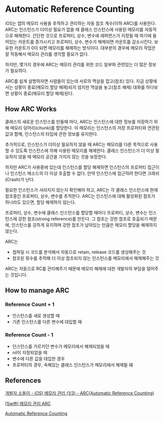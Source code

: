 # Automatic Reference Counting

iOS는 앱의 메모리 사용을 추적하고 관리하는 자동 참조 계수(이하 ARC)를 사용한다.
ARC는 인스턴스가 더이상 필요가 없을 때 클래스 인스턴스에 사용된 메모리를 자동적으로 해제한다.
간단한 것으로 프로퍼티, 상수, 변수에 레퍼런스가 지정될 때 여기에 들어있는 카운트를 증가시키고
프로퍼티, 상수, 변수가 해제되면 카운트를 감소시킨다.
보유한 카운트가 0이 되면 메모리를 해제하는 방식이다.
대부분의 경우에 메모리 작업은 잘 작동해서 메모리 관리를 생각할 필요가 없다.

하지만, 몇가지 경우에 ARC는 메모리 관리를 위한 코드 일부와 관련있는 더 많은 정보가 필요하다.

ARC를 쉽게 설명하자면 사람들이 있는데 서로의 멱살을 잡고(참조) 있다.
지금 상황에서는 상황이 종료(메모리 할당 해제)되지 않지만
멱살을 놓고(참조 해제) 대화를 하다보면 상황이 종료(메모리 할당 해제)된다.

## How ARC Works

클래스의 새로운 인스턴스를 만들때 마다,
ARC는 인스턴스에 대한 정보를 저장하기 위해 메모리 덩어리(chunk)를 할당한다.
이 메모리는 인스턴스의 저장 프로퍼티와 연관된 값과 함께,
인스턴스의 타입에 관한 정보를 유지한다.

추가적으로, 인스턴스가 더이상 필요하지 않을 때 ARC는 메모리를 다른 목적으로
사용할 수 있도록 인스턴스에 의해 사용된 메모리를 해제한다.
클래스 인스턴스가 더 이상 필요하지 않을 때 메모리 공간을 가지지 않는 것을 보장한다.

하지만 ARC가 사용중에 있는데 인스턴스를 할당 해제하면
인스턴스의 프로퍼티 접근이나 인스턴스 메소드의 더 이상 호출할 수 없다.
만약 인스턴스에 접근하려 한다면 크래쉬(Crash)가 난다.

필요한 인스턴스가 사라지지 않는지 확인해야 하고,
ARC는 각 클래스 인스턴스에 현재 참조중인 프로퍼티, 상수, 변수를 추적한다.
ARC는 인스턴스에 대해 활성화된 참조가 하나라도 있으면, 할당 해제하지 않는다.

프로퍼티, 상수, 변수에 클래스 인스턴스를 할당할 때마다
프로퍼티, 상수, 변수는 인스턴스에 강한 참조(strong reference)를 만든다.
그 참조는 강한 참조로 호출되기 때문에, 인스턴스를 강하게 유지하며 강한 참조가 남아있는 만큼은 메모리 할당을 해제하지 않는다.

ARC는 

- 컴파일 시 코드를 분석해서 자동으로 retain, release 코드를 생성해주는 것
- 참조된 횟수를 추적해 더 이상 참조되지 않는 인스턴스를 메모리에서 해제해주는 것

ARC는 자동으로 RC를 관리해주기 때문에 메모리 해제에 대한 개발자의 부담을 덜어주는 것입니다.

## How to manage ARC

### Reference Count + 1

- 인스턴스를 새로 생성할 때
- 기존 인스턴스를 다른 변수에 대입할 때

### Reference Count - 1

- 인스턴스를 가르키던 변수가 메모리에서 해제되었을 때
- nil이 지정되었을 때
- 변수에 다른 값을 대입한 경우
- 프로퍼티의 경우, 속해있는 클래스 인스턴스가 메모리에서 해제될 떄

## References

[개발자 소들이 - iOS) 메모리 관리 (1/3) - ARC(Automatic Reference Counting)](https://babbab2.tistory.com/26?category=831129)

[[Swift] 메모리 관리 ARC](http://jhyejun.com/blog/memory-management-arc)

[Automatic Reference Counting](https://docs.swift.org/swift-book/LanguageGuide/AutomaticReferenceCounting.html)